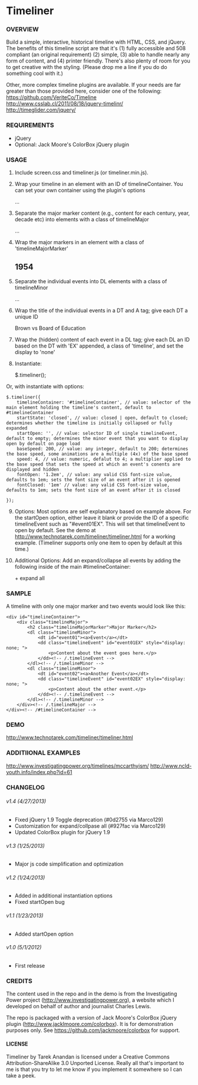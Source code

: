 # Timeliner

### OVERVIEW
Build a simple, interactive, historical timeline with HTML, CSS, and jQuery. The benefits of this timeline script are that it's (1) fully accessible and 508 compliant (an original requirement) (2) simple, (3) able to handle nearly any form of content, and (4) printer friendly. There's also plenty of room for you to get creative with the styling. (Please drop me a line if you do do something cool with it.)

Other, more complex timeline plugins are available. If your needs are far greater than those provided here, consider one of the following:
https://github.com/VeriteCo/Timeline
http://www.csslab.cl/2011/08/18/jquery-timelinr/
http://timeglider.com/jquery/


### REQUIREMENTS
*	jQuery
*	Optional: Jack Moore's ColorBox jQuery plugin

### USAGE
1. Include screen.css and timeliner.js (or timeliner.min.js).

2. Wrap your timeline in an element with an ID of timelineContainer. You can set your own container using the plugin's options

	<div id="timelineContainer">
		...
	</div>

3. Separate the major marker content (e.g., content for each century, year, decade etc) into elements with a class of timelineMajor

	<div class="timelineMajor">
		...
	</div>

4. Wrap the major markers in an element with a class of 'timelineMajorMarker'

	<h2 class="timelineMajorMarker">1954</h2>

5. Separate the individual events into DL elements with a class of timelineMinor

	<dl class="timelineMinor">
		...
	</dl>

6. Wrap the title of the individual events in a DT and A tag; give each DT a unique ID

	<dt id="19540517"><a>Brown vs Board of Education</a></dt>

7. Wrap the (hidden) content of each event in a DL tag; give each DL an ID based on the DT with 'EX' appended, a class of 'timeline', and set the display to 'none'

	<dd class="timelineEvent" id="19540517EX" style="display: none;">
		...
	</dd>

8. Instantiate:

	$.timeliner();

Or, with instantiate with options:

	$.timeliner({
		timelineContainer: '#timelineContainer', // value: selector of the main element holding the timeline's content, default to #timelineContainer
		startState: 'closed', // value: closed | open, default to closed; determines whether the timeline is initially collapsed or fully expanded
		startOpen: '', // value: selector ID of single timelineEvent, default to empty; determines the minor event that you want to display open by default on page load
		baseSpeed: 200, // value: any integer, default to 200; determines the base speed, some animations are a multiple (4x) of the base speed
		speed: 4, // value: numeric, defalut to 4; a multiplier applied to the base speed that sets the speed at which an event's conents are displayed and hidden
		fontOpen: '1.2em', // value: any valid CSS font-size value, defaults to 1em; sets the font size of an event after it is opened
		fontClosed: '1em' // value: any valid CSS font-size value, defaults to 1em; sets the font size of an event after it is closed

	});

9. Options: Most options are self explanatory based on example above. For the startOpen option, either leave it blank or provide the ID of a specific timelineEvent such as "#event01EX". This will set that timelineEvent to open by default. See the demo at  http://www.technotarek.com/timeliner/timeliner.html for a working example. (Timeliner supports only one item to open by default at this time.)

10. Additional Options: Add an expand/collapse all events by adding the following inside of the main #timelineContainer:

	<div class="timelineToggle"><p><a class="expandAll">+ expand all</a></p></div>

### SAMPLE

A timeline with only one major marker and two events would look like this:

	<div id="timelineContainer">
		<div class="timelineMajor">
			<h2 class="timelineMajorMarker">Major Marker</h2>
			<dl class="timelineMinor">
				<dt id="event01"><a>Event</a></dt>
				<dd class="timelineEvent" id="event01EX" style="display: none; ">
					<p>Content about the event goes here.</p>
				</dd><!-- /.timelineEvent -->
			</dl><!-- /.timelineMinor -->
			<dl class="timelineMinor">
				<dt id="event02"><a>Another Event</a></dt>
				<dd class="timelineEvent" id="event02EX" style="display: none; ">
					<p>Content about the other event.</p>
				</dd><!-- /.timelineEvent -->
			</dl><!-- /.timelineMinor -->
		</div><!-- /.timelineMajor -->
	</div><!-- /#timelineContainer -->

### DEMO
http://www.technotarek.com/timeliner/timeliner.html

### ADDITIIONAL EXAMPLES
http://www.investigatingpower.org/timelines/mccarthyism/
http://www.ncld-youth.info/index.php?id=61

### CHANGELOG

###### v1.4 (4/27/2013)
*	Fixed jQuery 1.9 Toggle deprecation (#0d2755 via Marco129)
*	Customization for expand/collpase all (#927fac via Marco129)
*	Updated ColorBox plugin for jQuery 1.9

###### v1.3 (1/25/2013)
*	Major js code simplification and optimization

###### v1.2 (1/24/2013)
*	Added in additional instantiation options
*	Fixed startOpen bug

###### v1.1 (1/23/2013)
*	Added startOpen option

###### v1.0 (5/1/2012)
*	First release

### CREDITS
The content used in the repo and in the demo is from the Investigating Power project (http://www.investigatingpower.org), a website which I developed on behalf of author and journalist Charles Lewis.

The repo is packaged with a version of Jack Moore's ColorBox jQuery plugin (http://www.jacklmoore.com/colorbox). It is for demonstration purposes only. See https://github.com/jackmoore/colorbox for support.

#### LICENSE
Timeliner by Tarek Anandan is licensed under a Creative Commons Attribution-ShareAlike 3.0 Unported License. Really all that's important to me is that you try to let me know if you implement it somewhere so I can take a peek.